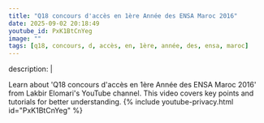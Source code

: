 ```yaml
---
title: "Q18 concours d'accès en 1ère Année des ENSA Maroc 2016"
date: 2025-09-02 20:18:49 
youtube_id: PxK1BtCnYeg
image: ""
tags: [q18, concours, d, accès, en, 1ère, année, des, ensa, maroc]
---
```

description: |
  
  Learn about 'Q18 concours d'accès en 1ère Année des ENSA Maroc 2016' from Lakbir Elomari's YouTube channel. This video covers key points and tutorials for better understanding.
{% include youtube-privacy.html id="PxK1BtCnYeg" %}
